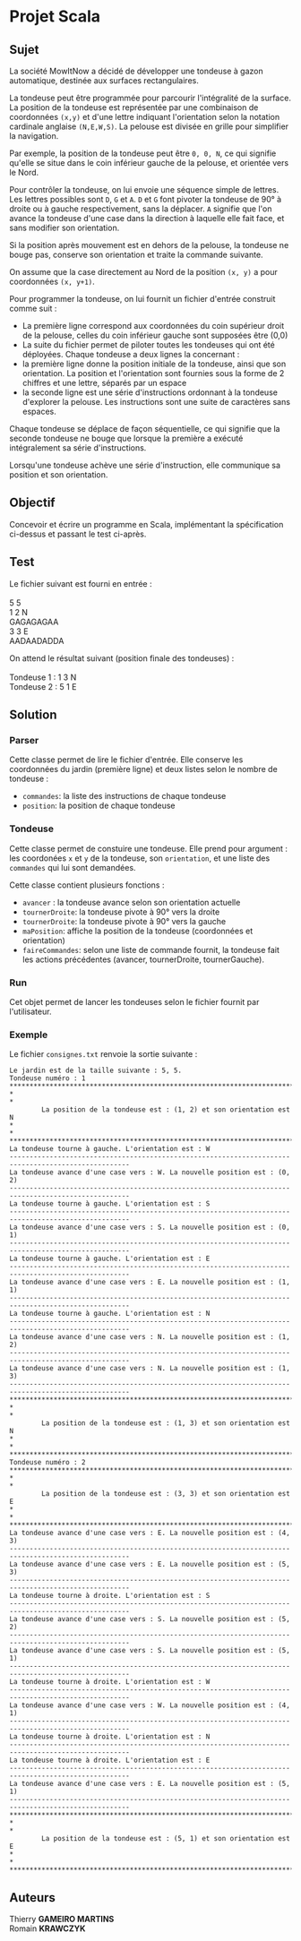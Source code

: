 # Projet Scala

## Sujet

La société MowItNow a décidé de développer une tondeuse à gazon automatique, destinée aux
surfaces rectangulaires.

La tondeuse peut être programmée pour parcourir l'intégralité de la surface.
La position de la tondeuse est représentée par une combinaison de coordonnées `(x,y)` et d'une
lettre indiquant l'orientation selon la notation cardinale anglaise `(N,E,W,S)`. La pelouse est
divisée en grille pour simplifier la navigation.

Par exemple, la position de la tondeuse peut être `0, 0, N`, ce qui signifie qu'elle se situe
dans le coin inférieur gauche de la pelouse, et orientée vers le Nord.

Pour contrôler la tondeuse, on lui envoie une séquence simple de lettres.
Les lettres possibles sont `D`, `G` et `A`.
`D` et `G` font pivoter la tondeuse de 90° à droite ou à gauche respectivement, sans la déplacer. 
`A` signifie que l'on avance la tondeuse d'une case dans la direction à laquelle elle fait face, et sans modifier son orientation.

Si la position après mouvement est en dehors de la pelouse, la tondeuse ne bouge pas,
conserve son orientation et traite la commande suivante.

On assume que la case directement au Nord de la position `(x, y)` a pour coordonnées `(x, y+1)`.

Pour programmer la tondeuse, on lui fournit un fichier d'entrée construit comme suit :

* La première ligne correspond aux coordonnées du coin supérieur droit de la pelouse, celles
du coin inférieur gauche sont supposées être (0,0)
* La suite du fichier permet de piloter toutes les tondeuses qui ont été déployées. Chaque
tondeuse a deux lignes la concernant :
* la première ligne donne la position initiale de la tondeuse, ainsi que son orientation. La
position et l'orientation sont fournies sous la forme de 2 chiffres et une lettre, séparés
par un espace
* la seconde ligne est une série d'instructions ordonnant à la tondeuse d'explorer la
pelouse. Les instructions sont une suite de caractères sans espaces.

Chaque tondeuse se déplace de façon séquentielle, ce qui signifie que la seconde tondeuse ne
bouge que lorsque la première a exécuté intégralement sa série d'instructions.

Lorsqu'une tondeuse achève une série d'instruction, elle communique sa position et son
orientation.

## Objectif 

Concevoir et écrire un programme en Scala, implémentant la spécification ci-dessus et passant le test ci-après.

## Test

Le fichier suivant est fourni en entrée : <br>
<br>
5 5 <br>
1 2 N <br>
GAGAGAGAA <br>
3 3 E <br>
AADAADADDA <br>

On attend le résultat suivant (position finale des tondeuses) : <br>
<br>
Tondeuse 1 : 1 3 N <br>
Tondeuse 2 : 5 1 E <br>

## Solution 

### Parser 

Cette classe permet de lire le fichier d'entrée. Elle conserve les coordonnées du jardin (première ligne) et deux listes selon le nombre de tondeuse : 
- `commandes`: la liste des instructions de chaque tondeuse
- `position`: la position de chaque tondeuse 

### Tondeuse 

Cette classe permet de constuire une tondeuse. Elle prend pour argument : les coordonées `x` et `y` de la tondeuse, son `orientation`, et une liste des `commandes` qui lui sont demandées. 

Cette classe contient plusieurs fonctions : 
- `avancer` : la tondeuse avance selon son orientation actuelle 
- `tournerDroite`: la tondeuse pivote à 90° vers la droite 
- `tournerDroite`: la tondeuse pivote à 90° vers la gauche
- `maPosition`: affiche la position de la tondeuse (coordonnées et orientation) 
- `faireCommandes`: selon une liste de commande fournit, la tondeuse fait les actions précédentes (avancer, tournerDroite, tournerGauche).

### Run 

Cet objet permet de lancer les tondeuses selon le fichier fournit par l'utilisateur.

### Exemple 

Le fichier `consignes.txt` renvoie la sortie suivante : 

```
Le jardin est de la taille suivante : 5, 5.
Tondeuse numéro : 1
****************************************************************************************************
*                                                                                                  *
        La position de la tondeuse est : (1, 2) et son orientation est N
*                                                                                                  *
****************************************************************************************************
La tondeuse tourne à gauche. L'orientation est : W
----------------------------------------------------------------------------------------------------
La tondeuse avance d'une case vers : W. La nouvelle position est : (0, 2)
----------------------------------------------------------------------------------------------------
La tondeuse tourne à gauche. L'orientation est : S
----------------------------------------------------------------------------------------------------
La tondeuse avance d'une case vers : S. La nouvelle position est : (0, 1)
----------------------------------------------------------------------------------------------------
La tondeuse tourne à gauche. L'orientation est : E
----------------------------------------------------------------------------------------------------
La tondeuse avance d'une case vers : E. La nouvelle position est : (1, 1)
----------------------------------------------------------------------------------------------------
La tondeuse tourne à gauche. L'orientation est : N
----------------------------------------------------------------------------------------------------
La tondeuse avance d'une case vers : N. La nouvelle position est : (1, 2)
----------------------------------------------------------------------------------------------------
La tondeuse avance d'une case vers : N. La nouvelle position est : (1, 3)
----------------------------------------------------------------------------------------------------
****************************************************************************************************
*                                                                                                  *
        La position de la tondeuse est : (1, 3) et son orientation est N
*                                                                                                  *
****************************************************************************************************
Tondeuse numéro : 2
****************************************************************************************************
*                                                                                                  *
        La position de la tondeuse est : (3, 3) et son orientation est E
*                                                                                                  *
****************************************************************************************************
La tondeuse avance d'une case vers : E. La nouvelle position est : (4, 3)
----------------------------------------------------------------------------------------------------
La tondeuse avance d'une case vers : E. La nouvelle position est : (5, 3)
----------------------------------------------------------------------------------------------------
La tondeuse tourne à droite. L'orientation est : S
----------------------------------------------------------------------------------------------------
La tondeuse avance d'une case vers : S. La nouvelle position est : (5, 2)
----------------------------------------------------------------------------------------------------
La tondeuse avance d'une case vers : S. La nouvelle position est : (5, 1)
----------------------------------------------------------------------------------------------------
La tondeuse tourne à droite. L'orientation est : W
----------------------------------------------------------------------------------------------------
La tondeuse avance d'une case vers : W. La nouvelle position est : (4, 1)
----------------------------------------------------------------------------------------------------
La tondeuse tourne à droite. L'orientation est : N
----------------------------------------------------------------------------------------------------
La tondeuse tourne à droite. L'orientation est : E
----------------------------------------------------------------------------------------------------
La tondeuse avance d'une case vers : E. La nouvelle position est : (5, 1)
----------------------------------------------------------------------------------------------------
****************************************************************************************************
*                                                                                                  *
        La position de la tondeuse est : (5, 1) et son orientation est E
*                                                                                                  *
****************************************************************************************************
```

## Auteurs 
Thierry <b>GAMEIRO MARTINS</b> <br>
Romain <b>KRAWCZYK</b> <br>
